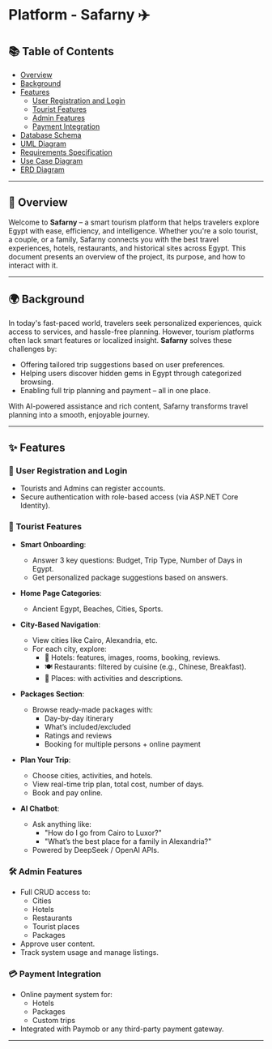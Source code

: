 # Platform - Safarny ✈️

## 📚 Table of Contents
- [Overview](#overview)
- [Background](#background)
- [Features](#features)
  - [User Registration and Login](#user-registration-and-login)
  - [Tourist Features](#tourist-features)
  - [Admin Features](#admin-features)
  - [Payment Integration](#payment-integration)
- [Database Schema](#database-schema)
- [UML Diagram](#uml-diagram)
- [Requirements Specification](#requirements-specification)
- [Use Case Diagram](#use-case-diagram)
- [ERD Diagram](#erd-diagram)

---

## 🧭 Overview
Welcome to **Safarny** – a smart tourism platform that helps travelers explore Egypt with ease, efficiency, and intelligence. Whether you're a solo tourist, a couple, or a family, Safarny connects you with the best travel experiences, hotels, restaurants, and historical sites across Egypt. This document presents an overview of the project, its purpose, and how to interact with it.

---

## 🌍 Background
In today's fast-paced world, travelers seek personalized experiences, quick access to services, and hassle-free planning. However, tourism platforms often lack smart features or localized insight. **Safarny** solves these challenges by:
- Offering tailored trip suggestions based on user preferences.
- Helping users discover hidden gems in Egypt through categorized browsing.
- Enabling full trip planning and payment – all in one place.

With AI-powered assistance and rich content, Safarny transforms travel planning into a smooth, enjoyable journey.

---

## ✨ Features

### 🔐 User Registration and Login
- Tourists and Admins can register accounts.
- Secure authentication with role-based access (via ASP.NET Core Identity).

### 🧳 Tourist Features
- **Smart Onboarding**:
  - Answer 3 key questions: Budget, Trip Type, Number of Days in Egypt.
  - Get personalized package suggestions based on answers.

- **Home Page Categories**:
  - Ancient Egypt, Beaches, Cities, Sports.

- **City-Based Navigation**:
  - View cities like Cairo, Alexandria, etc.
  - For each city, explore:
    - 🏨 Hotels: features, images, rooms, booking, reviews.
    - 🍽️ Restaurants: filtered by cuisine (e.g., Chinese, Breakfast).
    - 📍 Places: with activities and descriptions.

- **Packages Section**:
  - Browse ready-made packages with:
    - Day-by-day itinerary
    - What’s included/excluded
    - Ratings and reviews
    - Booking for multiple persons + online payment

- **Plan Your Trip**:
  - Choose cities, activities, and hotels.
  - View real-time trip plan, total cost, number of days.
  - Book and pay online.

- **AI Chatbot**:
  - Ask anything like:
    - "How do I go from Cairo to Luxor?"
    - "What’s the best place for a family in Alexandria?"
  - Powered by DeepSeek / OpenAI APIs.

### 🛠️ Admin Features
- Full CRUD access to:
  - Cities
  - Hotels
  - Restaurants
  - Tourist places
  - Packages
- Approve user content.
- Track system usage and manage listings.

### 💳 Payment Integration
- Online payment system for:
  - Hotels
  - Packages
  - Custom trips
- Integrated with Paymob or any third-party payment gateway.

---
